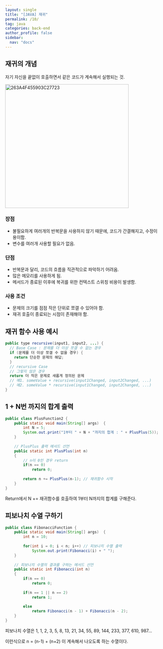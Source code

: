 ```yaml
---
layout: single
title: "[JAVA] 재귀"
permalink: /10/
tag: java
categories: back-end
author_profile: false
sidebar:
  nav: "docs"
---
```



## 재귀의 개념

자기 자신을 끝없이 호출하면서 같은 코드가 계속해서 실행되는 것.

<img width="396" alt="263A4F455903C27723" src="https://user-images.githubusercontent.com/77485397/212106702-ba2ec972-7b23-4641-a56f-61d802376965.png">

### 장점

- 불필요하게 여러개의 반복문을 사용하지 않기 때문에, 코드가 간결해지고, 수정이 용이함.
- 변수를 여러개 사용할 필요가 없음.

### 단점

- 반복문과 달리, 코드의 흐름을 직관적으로 파악하기 어려움.
- 많은 메모리를 사용하게 됨.
- 메서드가 종료된 이후에 복귀를 위한 컨텍스트 스위칭 비용이 발생함.

### 사용 조건

- 문제의 크기를 점점 작은 단위로 쪼갤 수 있어야 함.
- 재귀 호출이 종료되는 시점이 존재해야 함.

## 재귀 함수 사용 예시

```java
public type recursive(input1, input2, ...) {
  // Base Case : 문제를 더 이상 쪼갤 수 없는 경우
  if (문제를 더 이상 쪼갤 수 없을 경우) {
    return 단순한 문제의 해답;
  }
  // recursive Case
  // 그렇지 않은 경우
  return 더 작은 문제로 새롭게 정의된 문제
  // 예1. someValue + recursive(input1Changed, input2Changed, ...)
  // 예2. someValue * recursive(input1Changed, input2Changed, ...)
}
```

## 1 + N번 까지의 합계 출력

```java
public class PlusFunction2 {
	public static void main(String[] args)  {
		int N = 5;
		System.out.print("1부터 " + N + "까지의 합계 : " + PlusPlus(5));
	}
	
	// PlusPlus 출력 메서드 선언
	public static int PlusPlus(int n)
	{
		// n이 0인 경우 return
		if(n == 0)
			return 0;
				
		return n += PlusPlus(n-1); // 재귀함수 시작
	}
}
```

Return에서 N += 재귀함수를 호출하여 1부터 N까지의 합계를 구해준다.

## 피보나치 수열 구하기

```java
public class FibonacciFunction {
	public static void main(String[] args)  {
		int n = 10;
		
		for(int i = 0; i < n; i++) // 피보나치 수열 출력
			System.out.print(Fibonacci(i) + " ");
	}
	
	// 피보나치 수열의 결과를 구하는 메서드 선언
	public static int Fibonacci(int n)
	{
		if(n == 0)
			return 0;
		
		if(n == 1 || n == 2)
			return 1;
		
		else 
			return Fibonacci(n - 1) + Fibonacci(n - 2);
	}
}
```

피보나치 수열은 1, 1, 2, 3, 5, 8, 13, 21, 34, 55, 89, 144, 233, 377, 610, 987…

이런식으로 n = (n-1) + (n+2) 이 계속해서 나오도록 하는 수열이다.
